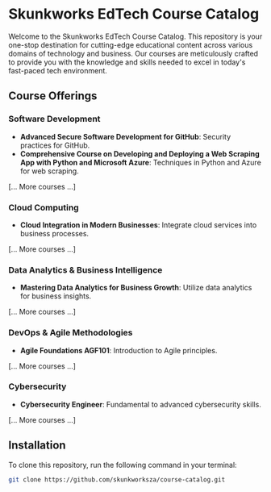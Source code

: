 # Skunkworks EdTech Course Catalog

Welcome to the Skunkworks EdTech Course Catalog. This repository is your one-stop destination for cutting-edge educational content across various domains of technology and business. Our courses are meticulously crafted to provide you with the knowledge and skills needed to excel in today's fast-paced tech environment.

## Course Offerings

### Software Development
- **Advanced Secure Software Development for GitHub**: Security practices for GitHub.
- **Comprehensive Course on Developing and Deploying a Web Scraping App with Python and Microsoft Azure**: Techniques in Python and Azure for web scraping.

[... More courses ...]

### Cloud Computing
- **Cloud Integration in Modern Businesses**: Integrate cloud services into business processes.

[... More courses ...]

### Data Analytics & Business Intelligence
- **Mastering Data Analytics for Business Growth**: Utilize data analytics for business insights.

[... More courses ...]

### DevOps & Agile Methodologies
- **Agile Foundations AGF101**: Introduction to Agile principles.

[... More courses ...]

### Cybersecurity
- **Cybersecurity Engineer**: Fundamental to advanced cybersecurity skills.

[... More courses ...]

## Installation

To clone this repository, run the following command in your terminal:

```bash
git clone https://github.com/skunkworksza/course-catalog.git
